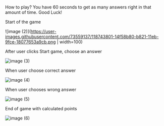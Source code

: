 How to play?
You have 60 seconds to get as many answers right in that amount of time. Good Luck!

Start of the game

![image (2)](https://user-images.githubusercontent.com/73559137/118743801-14f58b80-b821-11eb-9fce-18077653a9cb.png | width=100)

After user clicks Start game, choose an answer

![image (3)](https://user-images.githubusercontent.com/73559137/118743905-4d956500-b821-11eb-930e-4bb23274957c.png)

When user choose correct answer

![image (4)](https://user-images.githubusercontent.com/73559137/118743984-7ae21300-b821-11eb-9289-2458d065ce36.png)

When user chooses wrong answer

![image (5)](https://user-images.githubusercontent.com/73559137/118744088-aa911b00-b821-11eb-9899-c5082cd64380.png)

End of game with calculated points

![image (6)](https://user-images.githubusercontent.com/73559137/118744225-ed52f300-b821-11eb-8b73-d0208e36fbc6.png)
